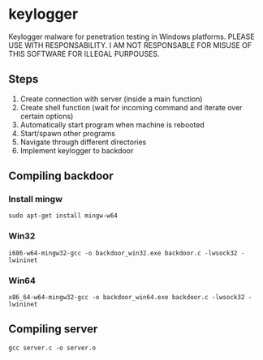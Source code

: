 # keylogger

Keylogger malware for penetration testing in Windows platforms. PLEASE USE WITH RESPONSABILITY. I AM NOT RESPONSABLE FOR MISUSE OF THIS SOFTWARE FOR ILLEGAL PURPOUSES.

## Steps

1. Create connection with server (inside a main function)
2. Create shell function (wait for incoming command and iterate over certain options)
3. Automatically start program when machine is rebooted
4. Start/spawn other programs
5. Navigate through different directories
6. Implement keylogger to backdoor

## Compiling backdoor

### Install mingw

`sudo apt-get install mingw-w64`

### Win32

`i686-w64-mingw32-gcc -o backdoor_win32.exe backdoor.c -lwsock32 -lwininet`

### Win64

`x86_64-w64-mingw32-gcc -o backdoor_win64.exe backdoor.c -lwsock32 -lwininet`

## Compiling server

`gcc server.c -o server.o`

